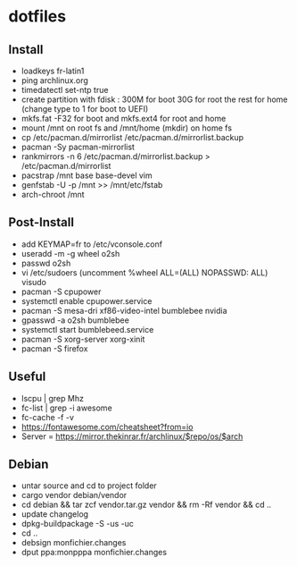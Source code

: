 # dotfiles

## Install

* loadkeys fr-latin1
* ping archlinux.org
* timedatectl set-ntp true
* create partition with fdisk : 300M for boot 30G for root the rest for home (change type to 1 for boot to UEFI)
* mkfs.fat -F32 for boot and mkfs.ext4 for root and home
* mount /mnt on root fs and /mnt/home (mkdir) on home fs
* cp /etc/pacman.d/mirrorlist /etc/pacman.d/mirrorlist.backup
* pacman -Sy pacman-mirrorlist
* rankmirrors -n 6 /etc/pacman.d/mirrorlist.backup > /etc/pacman.d/mirrorlist
* pacstrap /mnt base base-devel vim
* genfstab -U -p /mnt >> /mnt/etc/fstab
* arch-chroot /mnt

## Post-Install

* add KEYMAP=fr to /etc/vconsole.conf
* useradd -m -g wheel o2sh
* passwd o2sh
* vi /etc/sudoers (uncomment %wheel ALL=(ALL) NOPASSWD: ALL) visudo
* pacman -S cpupower
* systemctl enable cpupower.service
* pacman -S mesa-dri xf86-video-intel bumblebee nvidia
* gpasswd -a o2sh bumblebee
* systemctl start bumblebeed.service
* pacman -S xorg-server xorg-xinit
* pacman -S firefox

## Useful

* lscpu | grep Mhz
* fc-list | grep -i awesome
* fc-cache -f -v
* https://fontawesome.com/cheatsheet?from=io
* Server = https://mirror.thekinrar.fr/archlinux/$repo/os/$arch

## Debian

* untar source and cd to project folder
* cargo vendor debian/vendor
* cd debian && tar zcf vendor.tar.gz vendor && rm -Rf vendor && cd ..
* update changelog
* dpkg-buildpackage -S -us -uc
* cd ..
* debsign monfichier.changes
* dput ppa:monpppa monfichier.changes

